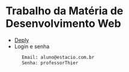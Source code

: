 # Trabalho da Matéria de Desenvolvimento Web

- [Deply]([https://github.com/joaogmmoreira](https://trabalho-desenvolvimento-web-n7vy.vercel.app/))
- Login e senha
```bash
      Email: aluno@estacio.com.br
      Senha: professorThier      
```
  

